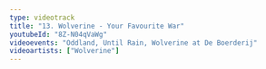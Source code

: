 ```yaml
---
type: videotrack
title: "13. Wolverine - Your Favourite War"
youtubeId: "8Z-N04qVaWg"
videoevents: "Oddland, Until Rain, Wolverine at De Boerderij"
videoartists: ["Wolverine"]
---
```

